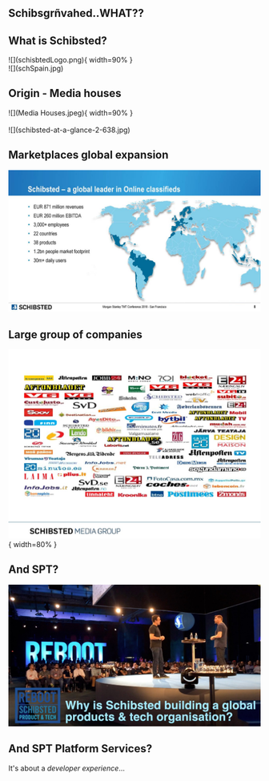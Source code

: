 #

## Schibsgrñvahed..WHAT?? 

## What is Schibsted?
<div id="left">
![](schisbtedLogo.png){ width=90% }
</div>
<div id="right">
![](schSpain.jpg)
</div>

## Origin - Media houses
<div id="left">
![](Media Houses.jpeg){ width=90% }
</div>
<div id="right">
<br>
![](schibsted-at-a-glance-2-638.jpg)
</div>

## Marketplaces global expansion
![](online-classifieds-leader.jpg)

## Large group of companies
![](schibsted-shaping-the-media-of-tomorrow-today-4-1024.jpg){ width=80% }

## And SPT?
![](schreboot.jpg)

## And SPT Platform Services?
It's about a *developer experience*...
